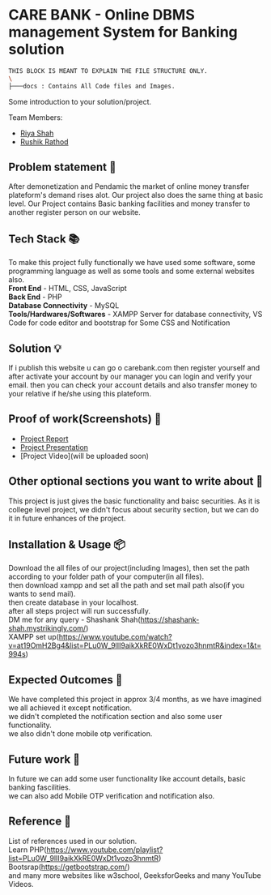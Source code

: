 # CARE BANK - Online DBMS management System for Banking solution
```bash
THIS BLOCK IS MEANT TO EXPLAIN THE FILE STRUCTURE ONLY.
\
├───docs : Contains All Code files and Images.
```

Some introduction to your solution/project.

Team Members:

- [Riya Shah](https://github.com/Riya1308)
- [Rushik Rathod](https://github.com/rushikrathod812)

## Problem statement 🐾

After demonetization and Pendamic the market of online money transfer plateform's demand rises alot. Our project also does the same thing at basic level.
Our Project contains Basic banking facilities and money transfer to another register person on our website.

## Tech Stack 📚

To make this project fully functionally we have used some software, some programming language as well as some tools and some external websites also.
</br><b>Front End</b> - HTML, CSS, JavaScript</br>
<b>Back End</b> - PHP</br>
<b>Database Connectivity</b> - MySQL</br>
<b>Tools/Hardwares/Softwares</b> - XAMPP Server for database connectivity, VS Code for code editor and bootstrap for Some CSS and Notification</br>

## Solution 💡

If i publish this website u can go o carebank.com then register yourself and after activate your account by our manager you can login and verify your email. then you can check your account details and also transfer money to your relative if he/she using this plateform.

## Proof of work(Screenshots) 🎥

- [Project Report](https://drive.google.com/file/d/1AaTXuqwondg2TDCogcEf2Vt0fLWOLEPR/view?usp=sharing)
- [Project Presentation](https://drive.google.com/file/d/1jpcHOUfOdP8GA3eLEi11gnY6iKQ-_LNV/view?usp=sharing)
- [Project Video](will be uploaded soon)

## Other optional sections you want to write about 📝

This project is just gives the basic functionality and baisc securities.
As it is college level project, we didn't focus about security section, but we can do it in future enhances of the project.

## Installation & Usage 📦

Download the all files of our project(including Images), then set the path according to your folder path of your computer(in all files).</br>
then download xampp and set all the path and set mail path also(if you wants to send mail).</br>
then create database in your localhost.</br>
after all steps project will run successfully.</br>
DM me for any query - Shashank Shah(https://shashank-shah.mystrikingly.com/)</br>
XAMPP set up(https://www.youtube.com/watch?v=at19OmH2Bg4&list=PLu0W_9lII9aikXkRE0WxDt1vozo3hnmtR&index=1&t=994s)

## Expected Outcomes 💯

We have completed this project in approx 3/4 months, as we have imagined we all achieved it except notification.</br>
we didn't completed the notification section and also some user functionality.</br>
we also didn't done mobile otp verification.</br>

## Future work 🤔

In future we can add some user functionality like account details, basic banking fascilities.</br>
we can also add Mobile OTP verification and notification also.

## Reference 📖

List of references used in our solution.</br>
Learn PHP(https://www.youtube.com/playlist?list=PLu0W_9lII9aikXkRE0WxDt1vozo3hnmtR)</br>
Bootsrap(https://getbootstrap.com/)</br>
and many more websites like w3school, GeeksforGeeks and many YouTube Videos.
